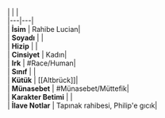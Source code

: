 |  |  |<br>|---|---|<br>| **İsim** | Rahibe Lucian|<br>| **Soyadı** | |<br>| **Hizip** | |<br>| **Cinsiyet** | Kadın|<br>| **Irk** | #Race/Human|<br>| **Sınıf** | |<br>| **Kütük** | [[Altbrück]]|<br>| **Münasebet** | #Münasebet/Müttefik|<br>| **Karakter Betimi** | |<br>| **İlave Notlar** | Tapınak rahibesi, Philip'e gıcık|<br>